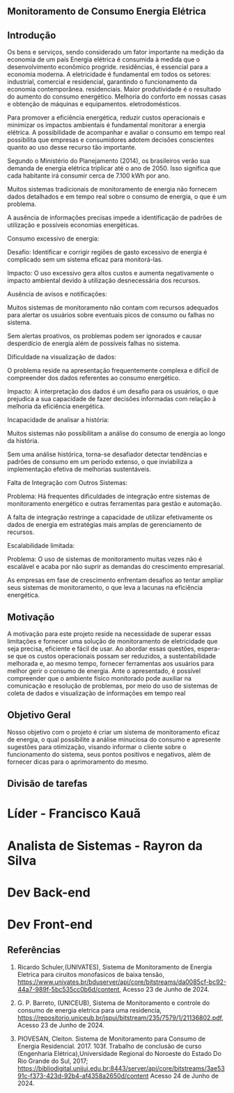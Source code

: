 
## Monitoramento de Consumo Energia Elétrica

## Introdução
Os bens e serviços, sendo considerado um fator importante na medição da economia de um país
Energia elétrica é consumida à medida que o desenvolvimento econômico progride.
residências, é essencial para a economia moderna. A eletricidade é fundamental em todos os setores: industrial, comercial e residencial, garantindo o funcionamento da economia contemporânea.
residenciais. Maior produtividade é o resultado do aumento do consumo energético.
Melhoria do conforto em nossas casas e obtenção de máquinas e equipamentos.
eletrodomésticos.

Para promover a eficiência energética, reduzir custos operacionais e minimizar os impactos ambientais é fundamental monitorar a energia elétrica. A possibilidade de acompanhar 
e avaliar o consumo em tempo real possibilita que empresas e consumidores adotem decisões conscientes quanto ao uso desse recurso tão importante.

Segundo o Ministério do Planejamento (2014), os brasileiros verão sua demanda 
de energia elétrica triplicar até o ano de 2050. Isso significa que cada habitante irá 
consumir cerca de 7.100 kWh por ano. 


Muitos sistemas tradicionais de monitoramento de energia não fornecem dados detalhados e em tempo real sobre o consumo de energia, o que é um problema.

A ausência de informações precisas impede a identificação de padrões de utilização e possíveis economias energéticas.

Consumo excessivo de energia: 

Desafio: Identificar e corrigir regiões de gasto excessivo de energia é complicado sem um sistema eficaz para monitorá-las.

Impacto: O uso excessivo gera altos custos e aumenta negativamente o impacto ambiental devido à utilização desnecessária dos recursos.

Ausência de avisos e notificações:

Muitos sistemas de monitoramento não contam com recursos adequados para alertar os usuários sobre eventuais picos de consumo ou falhas no sistema.

Sem alertas proativos, os problemas podem ser ignorados e causar desperdício de energia além de possíveis falhas no sistema.

Dificuldade na visualização de dados:

O problema reside na apresentação frequentemente complexa e difícil de compreender dos dados referentes ao consumo energético.

Impacto: A interpretação dos dados é um desafio para os usuários, o que prejudica a sua capacidade de fazer decisões 
informadas com relação à melhoria da eficiência energética.

Incapacidade de analisar a história:

Muitos sistemas não possibilitam a análise do consumo de energia ao longo da história.

Sem uma análise histórica, torna-se desafiador detectar tendências e padrões de consumo em um período extenso,
o que inviabiliza a implementação efetiva de melhorias sustentáveis.

Falta de Integração com Outros Sistemas:

Problema: Há frequentes dificuldades de integração entre sistemas de monitoramento energético e outras ferramentas para gestão e automação.

A falta de integração restringe a capacidade de utilizar efetivamente os dados de energia em estratégias mais
amplas de gerenciamento de recursos.

Escalabilidade limitada:

Problema: O uso de sistemas de monitoramento muitas vezes não é escalável e acaba por não suprir as demandas do crescimento empresarial.

As empresas em fase de crescimento enfrentam desafios ao tentar ampliar seus sistemas de monitoramento, o que leva a lacunas
na eficiência energética.

## Motivação 

A motivação para este projeto reside na necessidade de superar essas limitações e fornecer uma solução de monitoramento 
de eletricidade que seja precisa, eficiente e fácil de usar. 
Ao abordar essas questões, espera-se que os custos operacionais possam ser reduzidos, a sustentabilidade melhorada e, 
ao mesmo tempo, fornecer ferramentas aos usuários para melhor gerir o consumo de energia. 
 Ante o apresentado, é possível compreender que o ambiente físico monitorado pode 
auxiliar na comunicação e resolução de problemas, por meio do uso de sistemas de coleta de 
dados e visualização de informações em tempo real 

## Objetivo Geral

Nosso objetivo com o projeto é criar um sistema de monitoramento eficaz de energia, o qual possibilite a análise minuciosa do consumo e apresente sugestões para otimização, visando informar o cliente sobre o funcionamento do sistema, seus pontos positivos e negativos, além de fornecer dicas para o aprimoramento do mesmo.

## Divisão de tarefas
# Líder - Francisco Kauã
# Analista de Sistemas - Rayron da Silva 
# Dev Back-end
# Dev Front-end 



## Referências 

1. Ricardo Schuler,(UNIVATES), Sistema de Monitoramento de Energia Eletrica para ciruitos monofasicos de baixa tensão,
   https://www.univates.br/bduserver/api/core/bitstreams/da0085cf-bc92-44a7-989f-5bc535cc0b6d/content, Acesso 23 de Junho de 2024.

2. G. P. Barreto, (UNICEUB), Sistema de Monitoramento e controle do consumo de energia eletrica para uma residencia, 
   https://repositorio.uniceub.br/jspui/bitstream/235/7579/1/21136802.pdf, Acesso 23 de Junho de 2024.

3. PIOVESAN, Cleiton. Sistema de Monitoramento para Consumo de Energia Residencial. 2017. 103f. Trabalho de conclusão de curso (Engenharia Elétrica),Universidade Regional do Noroeste do Estado Do Rio Grande do Sul, 2017; https://bibliodigital.unijui.edu.br:8443/server/api/core/bitstreams/3ae5391c-f373-423d-92b4-af4358a2650d/content Acesso 24 de Junho de 2024.

   
 
